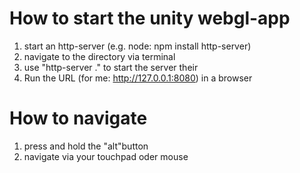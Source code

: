 # How to start the unity webgl-app
1. start an http-server (e.g. node: npm install http-server)
2. navigate to the directory via terminal
3. use "http-server ." to start the server their
4. Run the URL (for me: http://127.0.0.1:8080) in a browser 

# How to navigate
1. press and hold the "alt"button
2. navigate via your touchpad oder mouse
